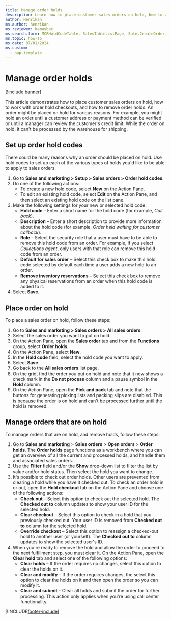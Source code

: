 ```yaml
---
title: Manage order holds
description: Learn how to place customer sales orders on hold, how to work with order hold checkouts, and how to remove order holds with a process for setting up order holds.
author: Henrikan
ms.author: henrikan
ms.reviewer: kamaybac
ms.search.form: MCRHoldCodeTable, SalesTableListPage, SalesCreateOrder, SalesTable, MCRHoldCodeTrans, MCRHoldCheckOutOverride, MCRHoldCodeTable, MCRItemListCopying, MCRItemListTable, MCROMHoldList
ms.topic: how-to
ms.date: 07/01/2024
ms.custom: 
  - bap-template
---
```


# Manage order holds

[!include [banner](../../includes/banner.md)]

This article demonstrates how to place customer sales orders on hold, how to work with order hold checkouts, and how to remove order holds. An order might be placed on hold for various reasons. For example, you might hold an order until a customer address or payment method can be verified or until a manager can review the customer's credit limit. While the order on hold, it can't be processed by the warehouse for shipping.

## Set up order hold codes

There could be many reasons why an order should be placed on hold. Use hold codes to set up each of the various types of holds you'd like to be able to apply to sales orders.

1. Go to **Sales and marketing > Setup > Sales orders > Order hold codes**.
1. Do one of the following actions:
    - To create a new hold code, select **New** on the Action Pane.
    - To edit an existing hold code, select **Edit** on the Action Pane, and then select an existing hold code on the list pane.
1. Make the following settings for your new or selected hold code:
    - **Hold code** – Enter a short name for the hold code (for example, *Call back*).
    - **Description** – Enter a short description to provide more information about the hold code (for example, *Order held waiting for customer callback*).
    - **Role** – Select the security role that a user must have to be able to remove this hold code from an order. For example, if you select *Collections agent*, only users with that role can remove this hold code from an order.
    - **Default for sales order** – Select this check box to make this hold code selected by default each time a user adds a new hold to an order.
    - **Remove inventory reservations** – Select this check box to remove any physical reservations from an order when this hold code is added to it.  
1. Select **Save**.

## Place order on hold

To place a sales order on hold, follow these steps:

1. Go to **Sales and marketing > Sales orders > All sales orders**.
1. Select the sales order you want to put on hold.
1. On the Action Pane, open the **Sales order** tab and from the **Functions** group, select **Order holds**.
1. On the Action Pane, select **New**.
1. In the **Hold code** field, select the hold code you want to apply.
1. Select **Save**.
1. Go back to the **All sales orders** list page.
1. On the grid, find the order you put on hold and note that it now shows a check mark in the **Do not process** column and a pause symbol in the **Hold** column.
1. On the Action Pane, open the **Pick and pack** tab and note that the buttons for generating picking lists and packing slips are disabled. This is because the order is on hold and can't be processed further until the hold is removed.

## Manage orders that are on hold

To manage orders that are on hold, and remove holds, follow these steps:

1. Go to **Sales and marketing** \> **Sales orders** \> **Open orders** \> **Order holds**. The **Order holds** page functions as a workbench where you can get an overview of all the current and processed holds, and handle them and associated sales orders.
1. Use the **Filter** field and/or the **Show** drop-down list to filter the list by value and/or hold status. Then select the hold you want to change.
1. It's possible to check out order holds. Other users are prevented from clearing a hold while you have it checked out. To check an order hold in or out, open the **Hold checkout** tab on the Action Pane and choose one of the following actions:
    - **Check out** – Select this option to check out the selected hold. The **Checked out to** column updates to show your user ID for the selected hold.
    - **Clear checkout** – Select this option to check in a hold that you previously checked out. Your user ID is removed from **Checked out to** column for the selected hold.
    - **Override checkout** – Select this option to reassign a checked-out hold to another user (or yourself). The **Checked out to** column updates to show the selected user's ID.
1. When you're ready to remove the hold and allow the order to proceed to the next fulfillment step, you must clear it. On the Action Pane, open the **Clear hold** tab and select one of the following options:
    - **Clear holds** – If the order requires no changes, select this option to clear the holds on it.
    - **Clear and modify** – If the order requires changes, the select this option to clear the holds on it and then open the order so you can modify it.
    - **Clear and submit** – Clear all holds and submit the order for further processing. This action only applies when you're using call center functionality.  

[!INCLUDE[footer-include](../../../includes/footer-banner.md)]
